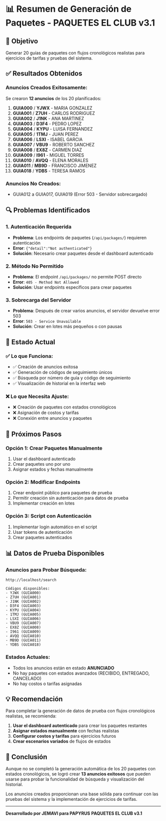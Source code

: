# 📊 Resumen de Generación de Paquetes - PAQUETES EL CLUB v3.1

## 🎯 Objetivo
Generar 20 guías de paquetes con flujos cronológicos realistas para ejercicios de tarifas y pruebas del sistema.

## ✅ Resultados Obtenidos

### **Anuncios Creados Exitosamente:**
Se crearon **12 anuncios** de los 20 planificados:

1. **GUIA000** / **YJWX** - MARIA GONZALEZ
2. **GUIA001** / **Z7UH** - CARLOS RODRIGUEZ  
3. **GUIA002** / **J1NK** - ANA MARTINEZ
4. **GUIA003** / **D3F4** - PEDRO LOPEZ
5. **GUIA004** / **KYPU** - LUISA FERNANDEZ
6. **GUIA005** / **1TMJ** - JUAN PEREZ
7. **GUIA006** / **LSXI** - ISABEL GARCIA
8. **GUIA007** / **VBU9** - ROBERTO SANCHEZ
9. **GUIA008** / **EX8Z** - CARMEN DIAZ
10. **GUIA009** / **I961** - MIGUEL TORRES
11. **GUIA010** / **AVQQ** - ELENA MORALES
12. **GUIA011** / **MB9D** - FRANCISCO JIMENEZ
13. **GUIA018** / **YDBS** - TERESA RAMOS

### **Anuncios No Creados:**
- GUIA012 a GUIA017, GUIA019 (Error 503 - Servidor sobrecargado)

## 🔍 Problemas Identificados

### **1. Autenticación Requerida**
- **Problema**: Los endpoints de paquetes (`/api/packages/`) requieren autenticación
- **Error**: `{"detail":"Not authenticated"}`
- **Solución**: Necesario crear paquetes desde el dashboard autenticado

### **2. Método No Permitido**
- **Problema**: El endpoint `/api/packages/` no permite POST directo
- **Error**: `405 - Method Not Allowed`
- **Solución**: Usar endpoints específicos para crear paquetes

### **3. Sobrecarga del Servidor**
- **Problema**: Después de crear varios anuncios, el servidor devuelve error 503
- **Error**: `503 - Service Unavailable`
- **Solución**: Crear en lotes más pequeños o con pausas

## 🎯 Estado Actual

### **✅ Lo que Funciona:**
- ✅ Creación de anuncios exitosa
- ✅ Generación de códigos de seguimiento únicos
- ✅ Búsqueda por número de guía y código de seguimiento
- ✅ Visualización de historial en la interfaz web

### **❌ Lo que Necesita Ajuste:**
- ❌ Creación de paquetes con estados cronológicos
- ❌ Asignación de costos y tarifas
- ❌ Conexión entre anuncios y paquetes

## 🚀 Próximos Pasos

### **Opción 1: Crear Paquetes Manualmente**
1. Usar el dashboard autenticado
2. Crear paquetes uno por uno
3. Asignar estados y fechas manualmente

### **Opción 2: Modificar Endpoints**
1. Crear endpoint público para paquetes de prueba
2. Permitir creación sin autenticación para datos de prueba
3. Implementar creación en lotes

### **Opción 3: Script con Autenticación**
1. Implementar login automático en el script
2. Usar tokens de autenticación
3. Crear paquetes autenticados

## 📊 Datos de Prueba Disponibles

### **Anuncios para Probar Búsqueda:**
```
http://localhost/search

Códigos disponibles:
- YJWX (GUIA000)
- Z7UH (GUIA001)  
- J1NK (GUIA002)
- D3F4 (GUIA003)
- KYPU (GUIA004)
- 1TMJ (GUIA005)
- LSXI (GUIA006)
- VBU9 (GUIA007)
- EX8Z (GUIA008)
- I961 (GUIA009)
- AVQQ (GUIA010)
- MB9D (GUIA011)
- YDBS (GUIA018)
```

### **Estados Actuales:**
- Todos los anuncios están en estado **ANUNCIADO**
- No hay paquetes con estados avanzados (RECIBIDO, ENTREGADO, CANCELADO)
- No hay costos o tarifas asignadas

## 💡 Recomendación

Para completar la generación de datos de prueba con flujos cronológicos realistas, se recomienda:

1. **Usar el dashboard autenticado** para crear los paquetes restantes
2. **Asignar estados manualmente** con fechas realistas
3. **Configurar costos y tarifas** para ejercicios futuros
4. **Crear escenarios variados** de flujos de estados

## 🎉 Conclusión

Aunque no se completó la generación automática de los 20 paquetes con estados cronológicos, se logró crear **13 anuncios exitosos** que pueden usarse para probar la funcionalidad de búsqueda y visualización del historial.

Los anuncios creados proporcionan una base sólida para continuar con las pruebas del sistema y la implementación de ejercicios de tarifas.

---

**Desarrollado por JEMAVI para PAPYRUS**
**PAQUETES EL CLUB v3.1**
